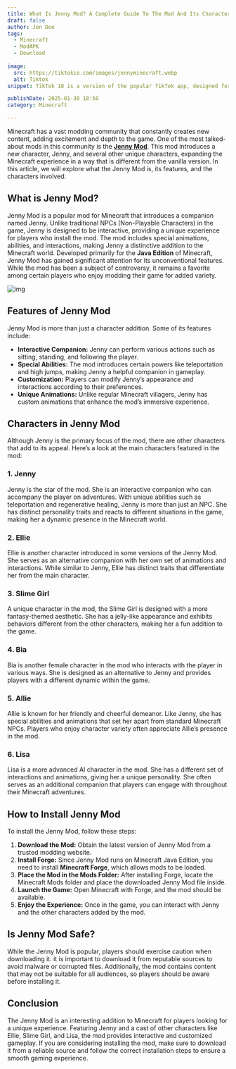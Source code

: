 ```yaml
---
title: What Is Jenny Mod? A Complete Guide To The Mod And Its Characters
draft: false
author: Jon Doe 
tags:
  - Minecraft
  - ModAPK
  - Download
  
image:
  src: https://tiktokio.cam/images/jennyminecraft.webp
  alt: Tiktok
snippet: TikTok 18 is a version of the popular TikTok app, designed for users who want fewer restrictions on content.

publishDate: 2025-01-30 18:50
category: Minecraft

---
```


Minecraft has a vast modding community that constantly creates new content, adding excitement and depth to the game. One of the most talked-about mods in this community is the [**Jenny Mod**](https://jennymodapp.com/). This mod introduces a new character, Jenny, and several other unique characters, expanding the Minecraft experience in a way that is different from the vanilla version. In this article, we will explore what the Jenny Mod is, its features, and the characters involved.

## What is Jenny Mod? ##
Jenny Mod is a popular mod for Minecraft that introduces a companion named Jenny. Unlike traditional NPCs (Non-Playable Characters) in the game, Jenny is designed to be interactive, providing a unique experience for players who install the mod. The mod includes special animations, abilities, and interactions, making Jenny a distinctive addition to the Minecraft world.
Developed primarily for the **Java Edition** of Minecraft, Jenny Mod has gained significant attention for its unconventional features. While the mod has been a subject of controversy, it remains a favorite among certain players who enjoy modding their game for added variety.

![img](https://tiktokio.cam/images/jennyminecraft.webp)

## Features of Jenny Mod ##
Jenny Mod is more than just a character addition. Some of its features include:

* **Interactive Companion:** Jenny can perform various actions such as sitting, standing, and following the player.  
* **Special Abilities:** The mod introduces certain powers like teleportation and high jumps, making Jenny a helpful companion in gameplay.  
* **Customization:** Players can modify Jenny’s appearance and interactions according to their preferences.  
* **Unique Animations:** Unlike regular Minecraft villagers, Jenny has custom animations that enhance the mod’s immersive experience.

## Characters in Jenny Mod ##
Although Jenny is the primary focus of the mod, there are other characters that add to its appeal. Here’s a look at the main characters featured in the mod:

### 1. Jenny ###
Jenny is the star of the mod. She is an interactive companion who can accompany the player on adventures. With unique abilities such as teleportation and regenerative healing, Jenny is more than just an NPC. She has distinct personality traits and reacts to different situations in the game, making her a dynamic presence in the Minecraft world.

### 2. Ellie ###
Ellie is another character introduced in some versions of the Jenny Mod. She serves as an alternative companion with her own set of animations and interactions. While similar to Jenny, Ellie has distinct traits that differentiate her from the main character.

### 3. Slime Girl ##
A unique character in the mod, the Slime Girl is designed with a more fantasy-themed aesthetic. She has a jelly-like appearance and exhibits behaviors different from the other characters, making her a fun addition to the game.

### 4. Bia ###
Bia is another female character in the mod who interacts with the player in various ways. She is designed as an alternative to Jenny and provides players with a different dynamic within the game.

### 5. Allie ###
Allie is known for her friendly and cheerful demeanor. Like Jenny, she has special abilities and animations that set her apart from standard Minecraft NPCs. Players who enjoy character variety often appreciate Allie’s presence in the mod.

### 6. Lisa ###
Lisa is a more advanced AI character in the mod. She has a different set of interactions and animations, giving her a unique personality. She often serves as an additional companion that players can engage with throughout their Minecraft adventures.

## How to Install Jenny Mod ##
To install the Jenny Mod, follow these steps:

1. **Download the Mod:** Obtain the latest version of Jenny Mod from a trusted modding website.  
2. **Install Forge:** Since Jenny Mod runs on Minecraft Java Edition, you need to install **Minecraft Forge**, which allows mods to be loaded.  
3. **Place the Mod in the Mods Folder:** After installing Forge, locate the Minecraft Mods folder and place the downloaded Jenny Mod file inside.  
4. **Launch the Game:** Open Minecraft with Forge, and the mod should be available.  
5. **Enjoy the Experience:** Once in the game, you can interact with Jenny and the other characters added by the mod.

## Is Jenny Mod Safe? ##
While the Jenny Mod is popular, players should exercise caution when downloading it. it is important to download it from reputable sources to avoid malware or corrupted files. Additionally, the mod contains content that may not be suitable for all audiences, so players should be aware before installing it.

## Conclusion ##
The Jenny Mod is an interesting addition to Minecraft for players looking for a unique experience. Featuring Jenny and a cast of other characters like Ellie, Slime Girl, and Lisa, the mod provides interactive and customized gameplay. If you are considering installing the mod, make sure to download it from a reliable source and follow the correct installation steps to ensure a smooth gaming experience.

